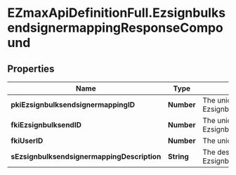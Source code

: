 # EZmaxApiDefinitionFull.EzsignbulksendsignermappingResponseCompound

## Properties

Name | Type | Description | Notes
------------ | ------------- | ------------- | -------------
**pkiEzsignbulksendsignermappingID** | **Number** | The unique ID of the Ezsignbulksendsignermapping | 
**fkiEzsignbulksendID** | **Number** | The unique ID of the Ezsignbulksend | 
**fkiUserID** | **Number** | The unique ID of the User | [optional] 
**sEzsignbulksendsignermappingDescription** | **String** | The description of the Ezsignbulksendsignermapping | 



